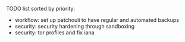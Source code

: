 TODO list sorted by priority:
  * workflow: set up patchouli to have regular and automated backups
  * security: security hardening through sandboxing
  * security: tor profiles and fix iana
